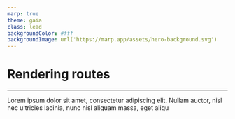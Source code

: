 ```yaml
---
marp: true
theme: gaia
class: lead
backgroundColor: #fff
backgroundImage: url('https://marp.app/assets/hero-background.svg')
---
```


# Rendering routes

---

Lorem ipsum dolor sit amet, consectetur adipiscing elit. Nullam auctor, nisl nec ultricies lacinia, nunc nisl aliquam massa, eget aliqu
